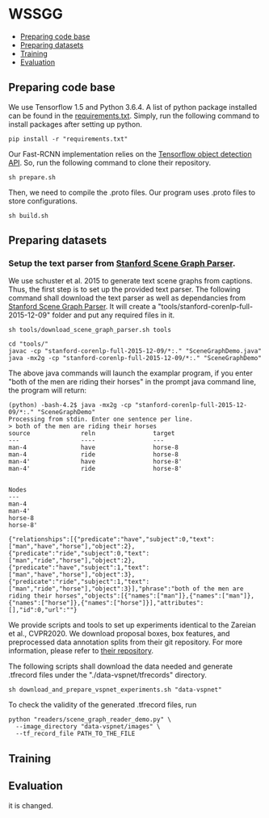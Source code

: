 # WSSGG

* [Preparing code base](#preparing-code-base)
* [Preparing datasets](#preparing-datasets)
* [Training](#training)
* [Evaluation](#evaluation)

## Preparing code base

We use Tensorflow 1.5 and Python 3.6.4. A list of python package installed can be found in the [requirements.txt](requirements.txt). Simply, run the following command to install packages after setting up python.

```
pip install -r "requirements.txt"
```

Our Fast-RCNN implementation relies on the [Tensorflow object detection API](https://github.com/tensorflow/models/tree/master/research/object_detection). So, run the following command to clone their repository.

```
sh prepare.sh
```

Then, we need to compile the .proto files. Our program uses .proto files to store configurations.

```
sh build.sh
```

## Preparing datasets

### Setup the text parser from [Stanford Scene Graph Parser](https://nlp.stanford.edu/software/scenegraph-parser.shtml).
We use schuster et al. 2015 to generate text scene graphs from captions. Thus, the first step is to set up the provided text parser. The following command shall download the text parser as well as dependancies from [Stanford Scene Graph Parser](https://nlp.stanford.edu/software/scenegraph-parser.shtml). It will create a "tools/stanford-corenlp-full-2015-12-09" folder and put any required files in it.
```
sh tools/download_scene_graph_parser.sh tools

cd "tools/"
javac -cp "stanford-corenlp-full-2015-12-09/*:." "SceneGraphDemo.java"
java -mx2g -cp "stanford-corenlp-full-2015-12-09/*:." "SceneGraphDemo"
```
The above java commands will launch the examplar program, if you enter "both of the men are riding their horses" in the prompt java command line, the program will return:
```
(python) -bash-4.2$ java -mx2g -cp "stanford-corenlp-full-2015-12-09/*:." "SceneGraphDemo"
Processing from stdin. Enter one sentence per line.
> both of the men are riding their horses
source              reln                target              
---                 ----                ---                 
man-4               have                horse-8             
man-4               ride                horse-8             
man-4'              have                horse-8'            
man-4'              ride                horse-8'            


Nodes               
---                 
man-4               
man-4'              
horse-8             
horse-8'            

{"relationships":[{"predicate":"have","subject":0,"text":["man","have","horse"],"object":2},{"predicate":"ride","subject":0,"text":["man","ride","horse"],"object":2},{"predicate":"have","subject":1,"text":["man","have","horse"],"object":3},{"predicate":"ride","subject":1,"text":["man","ride","horse"],"object":3}],"phrase":"both of the men are riding their horses","objects":[{"names":["man"]},{"names":["man"]},{"names":["horse"]},{"names":["horse"]}],"attributes":[],"id":0,"url":""}
```

We provide scripts and tools to set up experiments identical to the Zareian et al., CVPR2020. We download proposal boxes, box features, and preprocessed data annotation splits from their git repository. For more information, please refer to [their repository](https://github.com/alirezazareian/vspnet).

The following scripts shall download the data needed and generate .tfrecord files under the "./data-vspnet/tfrecords" directory.

```
sh download_and_prepare_vspnet_experiments.sh "data-vspnet"
```

To check the validity of the generated .tfrecord files, run 

```
python "readers/scene_graph_reader_demo.py" \
  --image_directory "data-vspnet/images" \
  --tf_record_file PATH_TO_THE_FILE
```

## Training

## Evaluation

it is changed.
